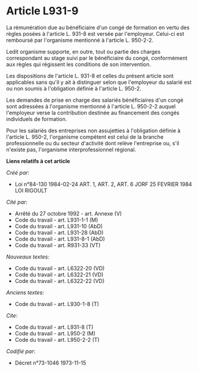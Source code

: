 # Article L931-9

La rémunération due au bénéficiaire d'un congé de formation en vertu des règles posées à l'article L. 931-8 est versée par
l'employeur. Celui-ci est remboursé par l'organisme mentionné à l'article L. 950-2-2.

Ledit organisme supporte, en outre, tout ou partie des charges correspondant au stage suivi par le bénéficiaire du congé,
conformément aux règles qui régissent les conditions de son intervention.

Les dispositions de l'article L. 931-8 et celles du présent article sont applicables sans qu'il y ait à distinguer selon que
l'employeur du salarié est ou non soumis à l'obligation définie à l'article L. 950-2.

Les demandes de prise en charge des salariés bénéficiaires d'un congé sont adressées à l'organisme mentionné à l'article L.
950-2-2 auquel l'employeur verse la contribution destinée au financement des congés individuels de formation.

Pour les salariés des entreprises non assujetties à l'obligation définie à l'article L. 950-2, l'organisme compétent est
celui de la branche professionnelle ou du secteur d'activité dont relève l'entreprise ou, s'il n'existe pas, l'organisme
interprofessionnel régional.

**Liens relatifs à cet article**

_Créé par_:

  - Loi n°84-130 1984-02-24 ART. 1, ART. 2, ART. 6 JORF 25 FEVRIER 1984 LOI RIGOULT

_Cité par_:

  - Arrêté du 27 octobre 1992 - art. Annexe (V)
  - Code du travail - art. L931-1-1 (M)
  - Code du travail - art. L931-10 (AbD)
  - Code du travail - art. L931-28 (AbD)
  - Code du travail - art. L931-8-1 (AbD)
  - Code du travail - art. R931-33 (VT)

_Nouveaux textes_:

  - Code du travail - art. L6322-20 (VD)
  - Code du travail - art. L6322-21 (VD)
  - Code du travail - art. L6322-22 (VD)

_Anciens textes_:

  - Code du travail - art. L930-1-8 (T)

_Cite_:

  - Code du travail - art. L931-8 (T)
  - Code du travail - art. L950-2 (M)
  - Code du travail - art. L950-2-2 (T)

_Codifié par_:

  - Décret n°73-1046 1973-11-15
